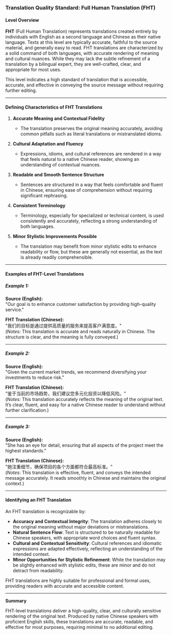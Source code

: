 ### Translation Quality Standard: Full Human Translation (FHT)

#### Level Overview
**FHT** (Full Human Translation) represents translations created entirely by individuals with English as a second language and Chinese as their native language. Texts at this level are typically accurate, faithful to the source material, and generally easy to read. FHT translations are characterized by a solid command of both languages, with accurate rendering of meaning and cultural nuances. While they may lack the subtle refinement of a translation by a bilingual expert, they are well-crafted, clear, and appropriate for most uses.

This level indicates a high standard of translation that is accessible, accurate, and effective in conveying the source message without requiring further editing.

---

#### Defining Characteristics of FHT Translations
1. **Accurate Meaning and Contextual Fidelity**
   - The translation preserves the original meaning accurately, avoiding common pitfalls such as literal translations or mistranslated idioms.

2. **Cultural Adaptation and Fluency**
   - Expressions, idioms, and cultural references are rendered in a way that feels natural to a native Chinese reader, showing an understanding of contextual nuances.

3. **Readable and Smooth Sentence Structure**
   - Sentences are structured in a way that feels comfortable and fluent in Chinese, ensuring ease of comprehension without requiring significant rephrasing.

4. **Consistent Terminology**
   - Terminology, especially for specialized or technical content, is used consistently and accurately, reflecting a strong understanding of both languages.

5. **Minor Stylistic Improvements Possible**
   - The translation may benefit from minor stylistic edits to enhance readability or flow, but these are generally not essential, as the text is already readily comprehensible.

---

#### Examples of FHT-Level Translations
##### Example 1:
**Source (English):**  
"Our goal is to enhance customer satisfaction by providing high-quality service."

**FHT Translation (Chinese):**  
"我们的目标是通过提供高质量的服务来提高客户满意度。"  
(*Notes:* This translation is accurate and reads naturally in Chinese. The structure is clear, and the meaning is fully conveyed.)

---

##### Example 2:
**Source (English):**  
"Given the current market trends, we recommend diversifying your investments to reduce risk."

**FHT Translation (Chinese):**  
"鉴于当前的市场趋势，我们建议您多元化投资以降低风险。"  
(*Notes:* This translation accurately reflects the meaning of the original text. It’s clear, fluent, and easy for a native Chinese reader to understand without further clarification.)

---

##### Example 3:
**Source (English):**  
"She has an eye for detail, ensuring that all aspects of the project meet the highest standards."

**FHT Translation (Chinese):**  
"她注重细节，确保项目的各个方面都符合最高标准。"  
(*Notes:* This translation is effective, fluent, and conveys the intended message accurately. It reads smoothly in Chinese and maintains the original context.)

---

#### Identifying an FHT Translation
An FHT translation is recognizable by:
- **Accuracy and Contextual Integrity**: The translation adheres closely to the original meaning without major deviations or mistranslations.
- **Natural Sentence Flow**: Text is structured to be naturally readable for Chinese speakers, with appropriate word choices and fluent syntax.
- **Cultural and Contextual Sensitivity**: Cultural references and idiomatic expressions are adapted effectively, reflecting an understanding of the intended context.
- **Minor Opportunities for Stylistic Refinement**: While the translation may be slightly enhanced with stylistic edits, these are minor and do not detract from readability.

FHT translations are highly suitable for professional and formal uses, providing readers with accurate and accessible content.

---

**Summary**

FHT-level translations deliver a high-quality, clear, and culturally sensitive rendering of the original text. Produced by native Chinese speakers with proficient English skills, these translations are accurate, readable, and effective for most purposes, requiring minimal to no additional editing.
